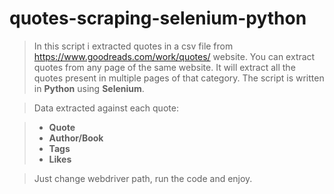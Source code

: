 # quotes-scraping-selenium-python

> In this script i extracted quotes in a csv file from https://www.goodreads.com/work/quotes/ website. You can extract quotes from any page of the same website. It will extract all the quotes present in multiple pages of that category. The script is written in **Python** using **Selenium**. 

> Data extracted against each quote:

> - **Quote**
> - **Author/Book**
> - **Tags**
> - **Likes**

> Just change webdriver path, run the code and enjoy. 
